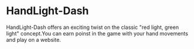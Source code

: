 # HandLight-Dash

HandLight-Dash offers an exciting twist on the classic "red light, green light" concept.You can earn poinst in the game with your hand movements and play on a website.
